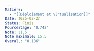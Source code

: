 ```yaml
---
Matiére:
  - "[[Déploiement et Virtualisation]]"
Date: 2025-02-27
Status: Finis
Pourcentage: "0.742"
Note: 11.5
Note maximale: 15.5
Overall: "0.186"
---
```

